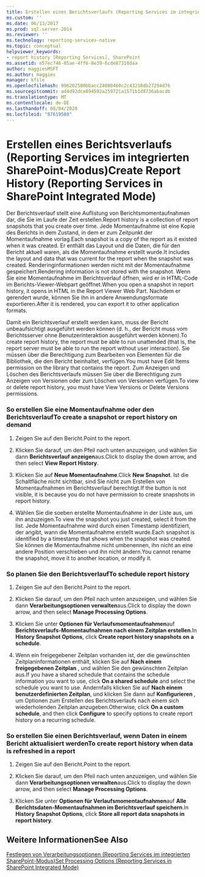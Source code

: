 ```yaml
---
title: Erstellen eines Berichtsverlaufs (Reporting Services im integrierten SharePoint-Modus) | Microsoft-Dokumentation
ms.custom: ''
ms.date: 06/13/2017
ms.prod: sql-server-2014
ms.reviewer: ''
ms.technology: reporting-services-native
ms.topic: conceptual
helpviewer_keywords:
- report history [Reporting Services], SharePoint
ms.assetid: e57ec746-05ae-4ff6-8e39-6cde87310daa
author: maggiesMSFT
ms.author: maggies
manager: kfile
ms.openlocfilehash: 996202580bbacc24080460c2c43218db27294d76
ms.sourcegitcommit: ad4d92dce894592a259721a1571b1d8736abacdb
ms.translationtype: MT
ms.contentlocale: de-DE
ms.lasthandoff: 08/04/2020
ms.locfileid: "87619580"
---
```

# <a name="create-report-history-reporting-services-in-sharepoint-integrated-mode"></a><span data-ttu-id="06322-102">Erstellen eines Berichtsverlaufs (Reporting Services im integrierten SharePoint-Modus)</span><span class="sxs-lookup"><span data-stu-id="06322-102">Create Report History (Reporting Services in SharePoint Integrated Mode)</span></span>
  <span data-ttu-id="06322-103">Der Berichtsverlauf stellt eine Auflistung von Berichtsmomentaufnahmen dar, die Sie im Laufe der Zeit erstellen.</span><span class="sxs-lookup"><span data-stu-id="06322-103">Report history is a collection of report snapshots that you create over time.</span></span> <span data-ttu-id="06322-104">Jede Momentaufnahme ist eine Kopie des Berichts in dem Zustand, in dem er zum Zeitpunkt der Momentaufnahme vorlag.</span><span class="sxs-lookup"><span data-stu-id="06322-104">Each snapshot is a copy of the report as it existed when it was created.</span></span> <span data-ttu-id="06322-105">Er enthält das Layout und die Daten, die für den Bericht aktuell waren, als die Momentaufnahme erstellt wurde.</span><span class="sxs-lookup"><span data-stu-id="06322-105">It includes the layout and data that was current for the report when the snapshot was created.</span></span> <span data-ttu-id="06322-106">Renderinginformationen werden nicht mit der Momentaufnahme gespeichert.</span><span class="sxs-lookup"><span data-stu-id="06322-106">Rendering information is not stored with the snapshot.</span></span> <span data-ttu-id="06322-107">Wenn Sie eine Momentaufnahme im Berichtsverlauf öffnen, wird er in HTML-Code im Berichts-Viewer-Webpart geöffnet.</span><span class="sxs-lookup"><span data-stu-id="06322-107">When you open a snapshot in report history, it opens in HTML in the Report Viewer Web Part.</span></span> <span data-ttu-id="06322-108">Nachdem er gerendert wurde, können Sie ihn in andere Anwendungsformate exportieren.</span><span class="sxs-lookup"><span data-stu-id="06322-108">After it is rendered, you can export it to other application formats.</span></span>  
  
 <span data-ttu-id="06322-109">Damit ein Berichtsverlauf erstellt werden kann, muss der Bericht unbeaufsichtigt ausgeführt werden können (d. h., der Bericht muss vom Berichtsserver ohne Benutzerinteraktion ausgeführt werden können).</span><span class="sxs-lookup"><span data-stu-id="06322-109">To create report history, the report must be able to run unattended (that is, the report server must be able to run the report without user interaction).</span></span> <span data-ttu-id="06322-110">Sie müssen über die Berechtigung zum Bearbeiten von Elementen für die Bibliothek, die den Bericht beinhaltet, verfügen.</span><span class="sxs-lookup"><span data-stu-id="06322-110">You must have Edit Items permission on the library that contains the report.</span></span> <span data-ttu-id="06322-111">Zum Anzeigen und Löschen des Berichtsverlaufs müssen Sie über die Berechtigung zum Anzeigen von Versionen oder zum Löschen von Versionen verfügen.</span><span class="sxs-lookup"><span data-stu-id="06322-111">To view or delete report history, you must have View Versions or Delete Versions permissions.</span></span>  
  
### <a name="to-create-a-snapshot-or-report-history-on-demand"></a><span data-ttu-id="06322-112">So erstellen Sie eine Momentaufnahme oder den Berichtsverlauf</span><span class="sxs-lookup"><span data-stu-id="06322-112">To create a snapshot or report history on demand</span></span>  
  
1.  <span data-ttu-id="06322-113">Zeigen Sie auf den Bericht.</span><span class="sxs-lookup"><span data-stu-id="06322-113">Point to the report.</span></span>  
  
2.  <span data-ttu-id="06322-114">Klicken Sie darauf, um den Pfeil nach unten anzuzeigen, und wählen Sie dann **Berichtsverlauf anzeigen**aus.</span><span class="sxs-lookup"><span data-stu-id="06322-114">Click to display the down arrow, and then select **View Report History**.</span></span>  
  
3.  <span data-ttu-id="06322-115">Klicken Sie auf **Neue Momentaufnahme**.</span><span class="sxs-lookup"><span data-stu-id="06322-115">Click **New Snapshot**.</span></span> <span data-ttu-id="06322-116">Ist die Schaltfläche nicht sichtbar, sind Sie nicht zum Erstellen von Momentaufnahmen im Berichtsverlauf berechtigt.</span><span class="sxs-lookup"><span data-stu-id="06322-116">If the button is not visible, it is because you do not have permission to create snapshots in report history.</span></span>  
  
4.  <span data-ttu-id="06322-117">Wählen Sie die soeben erstellte Momentaufnahme in der Liste aus, um ihn anzuzeigen.</span><span class="sxs-lookup"><span data-stu-id="06322-117">To view the snapshot you just created, select it from the list.</span></span> <span data-ttu-id="06322-118">Jede Momentaufnahme wird durch einen Timestamp identifiziert, der angibt, wann die Momentaufnahme erstellt wurde.</span><span class="sxs-lookup"><span data-stu-id="06322-118">Each snapshot is identified by a timestamp that shows when the snapshot was created.</span></span> <span data-ttu-id="06322-119">Sie können die Momentaufnahme nicht umbenennen, ihn nicht an eine andere Position verschieben und ihn nicht ändern.</span><span class="sxs-lookup"><span data-stu-id="06322-119">You cannot rename the snapshot, move it to another location, or modify it.</span></span>  
  
### <a name="to-schedule-report-history"></a><span data-ttu-id="06322-120">So planen Sie den Berichtsverlauf</span><span class="sxs-lookup"><span data-stu-id="06322-120">To schedule report history</span></span>  
  
1.  <span data-ttu-id="06322-121">Zeigen Sie auf den Bericht.</span><span class="sxs-lookup"><span data-stu-id="06322-121">Point to the report.</span></span>  
  
2.  <span data-ttu-id="06322-122">Klicken Sie darauf, um den Pfeil nach unten anzuzeigen, und wählen Sie dann **Verarbeitungsoptionen verwalten**aus.</span><span class="sxs-lookup"><span data-stu-id="06322-122">Click to display the down arrow, and then select **Manage Processing Options**.</span></span>  
  
3.  <span data-ttu-id="06322-123">Klicken Sie unter **Optionen für Verlaufsmomentaufnahmen**auf **Berichtsverlaufs-Momentaufnahmen nach einem Zeitplan erstellen**.</span><span class="sxs-lookup"><span data-stu-id="06322-123">In **History Snapshot Options**, click **Create report history snapshots on a schedule**.</span></span>  
  
4.  <span data-ttu-id="06322-124">Wenn ein freigegebener Zeitplan vorhanden ist, der die gewünschten Zeitplaninformationen enthält, klicken Sie auf **Nach einem freigegebenen Zeitplan** , und wählen Sie den gewünschten Zeitplan aus.</span><span class="sxs-lookup"><span data-stu-id="06322-124">If you have a shared schedule that contains the schedule information you want to use, click **On a shared schedule** and select the schedule you want to use.</span></span> <span data-ttu-id="06322-125">Andernfalls klicken Sie auf **Nach einem benutzerdefinierten Zeitplan**, und klicken Sie dann auf **Konfigurieren** , um Optionen zum Erstellen des Berichtsverlaufs nach einem sich wiederholenden Zeitplan anzugeben.</span><span class="sxs-lookup"><span data-stu-id="06322-125">Otherwise, click **On a custom schedule**, and then click **Configure** to specify options to create report history on a recurring schedule.</span></span>  
  
### <a name="to-create-report-history-when-data-is-refreshed-in-a-report"></a><span data-ttu-id="06322-126">So erstellen Sie einen Berichtsverlauf, wenn Daten in einem Bericht aktualisiert werden</span><span class="sxs-lookup"><span data-stu-id="06322-126">To create report history when data is refreshed in a report</span></span>  
  
1.  <span data-ttu-id="06322-127">Zeigen Sie auf den Bericht.</span><span class="sxs-lookup"><span data-stu-id="06322-127">Point to the report.</span></span>  
  
2.  <span data-ttu-id="06322-128">Klicken Sie darauf, um den Pfeil nach unten anzuzeigen, und wählen Sie dann **Verarbeitungsoptionen verwalten**aus.</span><span class="sxs-lookup"><span data-stu-id="06322-128">Click to display the down arrow, and then select **Manage Processing Options**.</span></span>  
  
3.  <span data-ttu-id="06322-129">Klicken Sie unter **Optionen für Verlaufsmomentaufnahmen**auf **Alle Berichtsdaten-Momentaufnahmen im Berichtsverlauf speichern**.</span><span class="sxs-lookup"><span data-stu-id="06322-129">In **History Snapshot Options**, click **Store all report data snapshots in report history**.</span></span>  
  
## <a name="see-also"></a><span data-ttu-id="06322-130">Weitere Informationen</span><span class="sxs-lookup"><span data-stu-id="06322-130">See Also</span></span>  
 [<span data-ttu-id="06322-131">Festlegen von Verarbeitungsoptionen &#40;Reporting Services im integrierten SharePoint-Modus&#41;</span><span class="sxs-lookup"><span data-stu-id="06322-131">Set Processing Options &#40;Reporting Services in SharePoint Integrated Mode&#41;</span></span>](../set-processing-options-reporting-services-in-sharepoint-integrated-mode.md)  
  
  
